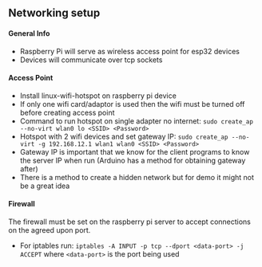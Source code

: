 ## Networking setup

#### General Info
- Raspberry Pi will serve as wireless access point for esp32 devices
- Devices will communicate over tcp sockets

#### Access Point
- Install linux-wifi-hotspot on raspberry pi device
- If only one wifi card/adaptor is used then the wifi must be turned off before creating access point
- Command to run hotspot on single adapter no internet: `sudo create_ap --no-virt wlan0 lo <SSID> <Password>`
- Hotspot with 2 wifi devices and set gateway IP: `sudo create_ap --no-virt -g 192.168.12.1 wlan1 wlan0 <SSID> <Password>`
- Gateway IP is important that we know for the client programs to know the server IP when run (Arduino has a method for obtaining gateway after)
- There is a method to create a hidden network but for demo it might not be a great idea

#### Firewall
The firewall must be set on the raspberry pi server to accept connections on the agreed upon port.
- For iptables run: `iptables -A INPUT -p tcp --dport <data-port> -j ACCEPT` where `<data-port>` is the port being used
